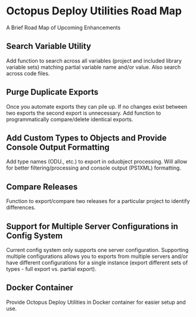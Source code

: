 # Octopus Deploy Utilities Road Map

A Brief Road Map of Upcoming Enhancements


## Search Variable Utility

Add function to search across all variables (project and included library variable sets) matching partial variable name and/or value.  Also search across code files.


## Purge Duplicate Exports

Once you automate exports they can pile up.  If no changes exist between two exports the second export is unnecessary.  Add function to programmatically compare/delete identical exports.

## Add Custom Types to Objects and Provide Console Output Formatting

Add type names (ODU.<FolderName>, etc.) to export in oduobject processing.  Will allow for better filtering/processing and console output (PS1XML) formatting.


## Compare Releases

Function to export/compare two releases for a particular project to identify differences.


## Support for Multiple Server Configurations in Config System

Current config system only supports one server configuration.  Supporting multiple configurations allows you to exports from multiple servers and/or have different configurations for a single instance (export different sets of types - full export vs. partial export).


## Docker Container

Provide Octopus Deploy Utilities in Docker container for easier setup and use.
